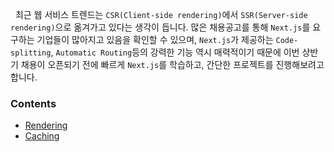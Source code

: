 
&nbsp;&nbsp;최근 웹 서비스 트렌드는 `CSR(Client-side rendering)`에서 `SSR(Server-side rendering)`으로 옮겨가고 있다는 생각이 듭니다. 많은 채용공고를 통해 `Next.js`를 요구하는 기업들이 많아지고 있음을 확인할 수 있으며, `Next.js`가 제공하는 `Code-splitting`, `Automatic Routing`등의 강력한 기능 역시 매력적이기 때문에 이번 상반기 채용이 오픈되기 전에 빠르게 `Next.js`를 학습하고, 간단한 프로젝트를 진행해보려고 합니다.

### Contents
- [Rendering](./Rendering/Rendering)
- [Caching](./Caching/Caching.md)

